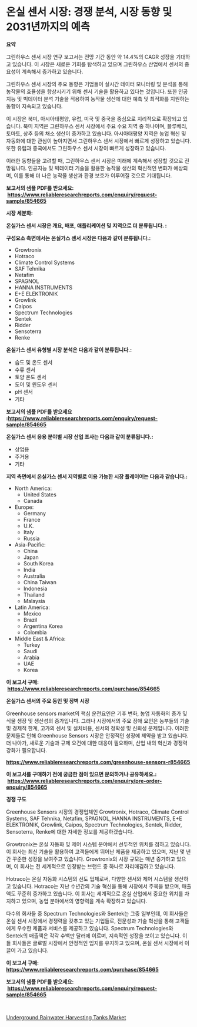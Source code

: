 <p><h1>온실 센서 시장: 경쟁 분석, 시장 동향 및 2031년까지의 예측</h1></p><p><strong>요약</strong></p>
<p><p>그린하우스 센서 시장 연구 보고서는 전망 기간 동안 약 14.4%의 CAGR 성장을 기대하고 있습니다. 이 시장은 새로운 기회를 탐색하고 있으며 그린하우스 산업에서 센서의 중요성이 계속해서 증가하고 있습니다.</p><p>그린하우스 센서 시장의 주요 동향은 기업들이 실시간 데이터 모니터링 및 분석을 통해 농작물의 효율성을 향상시키기 위해 센서 기술을 활용하고 있다는 것입니다. 또한 인공지능 및 빅데이터 분석 기술을 적용하여 농작물 생산에 대한 예측 및 최적화를 지원하는 동향이 지속되고 있습니다.</p><p>이 시장은 북미, 아시아태평양, 유럽, 미국 및 중국을 중심으로 지리적으로 확장되고 있습니다. 북미 지역은 그린하우스 센서 시장에서 주요 수요 지역 중 하나이며, 블루베리, 토마토, 상추 등의 채소 생산이 증가하고 있습니다. 아시아태평양 지역은 농업 혁신 및 자동화에 대한 관심이 높아지면서 그린하우스 센서 시장에서 빠르게 성장하고 있습니다. 또한 유럽과 중국에서도 그린하우스 센서 시장이 빠르게 성장하고 있습니다.</p><p>이러한 동향들을 고려할 때, 그린하우스 센서 시장은 미래에 계속해서 성장할 것으로 전망됩니다. 인공지능 및 빅데이터 기술을 활용한 농작물 생산의 혁신적인 변화가 예상되며, 이를 통해 더 나은 농작물 생산과 환경 보호가 이루어질 것으로 기대됩니다.</p></p>
<p><strong>보고서의 샘플 PDF를 받으세요: &nbsp;<a href="https://www.reliableresearchreports.com/enquiry/request-sample/854665">https://www.reliableresearchreports.com/enquiry/request-sample/854665</a></strong></p>
<p><strong>시장 세분화:</strong></p>
<p><strong> 온실가스 센서 시장은 개요, 배포, 애플리케이션 및 지역으로 더 분류됩니다. :</strong></p>
<p><strong>구성요소 측면에서는 온실가스 센서 시장은 다음과 같이 분류됩니다.:</strong></p>
<p><ul><li>Growtronix</li><li>Hotraco</li><li>Climate Control Systems</li><li>SAF Tehnika</li><li>Netafim</li><li>SPAGNOL</li><li>HANNA INSTRUMENTS</li><li>E+E ELEKTRONIK</li><li>Growlink</li><li>Caipos</li><li>Spectrum Technologies</li><li>Sentek</li><li>Ridder</li><li>Sensoterra</li><li>Renke</li></ul></p>
<p><strong> 온실가스 센서 유형별 시장 분석은 다음과 같이 분류됩니다.:</strong></p>
<p><ul><li>습도 및 온도 센서</li><li>수류 센서</li><li>토양 온도 센서</li><li>도어 및 윈도우 센서</li><li>pH 센서</li><li>기타</li></ul></p>
<p><strong>보고서의 샘플 PDF를 받으세요 :<a href="https://www.reliableresearchreports.com/enquiry/request-sample/854665">https://www.reliableresearchreports.com/enquiry/request-sample/854665</a></strong></p>
<p><strong> 온실가스 센서 응용 분야별 시장 산업 조사는 다음과 같이 분류됩니다.:</strong></p>
<p><ul><li>상업용</li><li>주거용</li><li>기타</li></ul></p>
<p><strong>지역 측면에서 온실가스 센서 지역별로 이용 가능한 시장 플레이어는 다음과 같습니다.:</strong></p>
<p><ul>
    <li>
        North America:
        <ul>
            <li>United States</li>
            <li>Canada</li>
        </ul>
    </li>
    <li>
        Europe:
        <ul>
            <li>Germany</li>
            <li>France</li>
            <li>U.K.</li>
            <li>Italy</li>
            <li>Russia</li>
        </ul>
    </li>
    <li>
        Asia-Pacific:
        <ul>
            <li>China</li>
            <li>Japan</li>
            <li>South Korea</li>
            <li>India</li>
            <li>Australia</li>
            <li>China Taiwan</li>
            <li>Indonesia</li>
            <li>Thailand</li>
            <li>Malaysia</li>
        </ul>
    </li>
    <li>
        Latin America:
        <ul>
            <li>Mexico</li>
            <li>Brazil</li>
            <li>Argentina Korea</li>
            <li>Colombia</li>
        </ul>
    </li>
    <li>
        Middle East & Africa:
        <ul>
            <li>Turkey</li>
            <li>Saudi</li>
            <li>Arabia</li>
            <li>UAE</li>
            <li>Korea</li>
        </ul>
    </li>
    </ul></p>
<p><strong>이 보고서 구매: &nbsp;<a href="https://www.reliableresearchreports.com/purchase/854665">https://www.reliableresearchreports.com/purchase/854665</a></strong></p>
<p><strong>온실가스 센서의 주요 동인 및 장벽 시장</strong></p>
<p><p>Greenhouse sensors market의 핵심 운전요인은 기후 변화, 농업 자동화의 증가 및 식물 생장 및 생산성의 증가입니다. 그러나 시장에서의 주요 장애 요인은 농부들의 기술 및 경제적 한계, 고가의 센서 및 설치비용, 센서의 정확성 및 신뢰성 문제입니다. 이러한 문제들로 인해 Greenhouse Sensors 시장은 안정적인 성장에 제약을 받고 있습니다. 더 나아가, 새로운 기술과 규제 요건에 대한 대응이 필요하며, 산업 내의 혁신과 경쟁력 강화가 필요합니다.</p></p>
<p><strong><a href="https://www.reliableresearchreports.com/greenhouse-sensors-r854665">https://www.reliableresearchreports.com/greenhouse-sensors-r854665</a></strong></p>
<p><strong>이 보고서를 구매하기 전에 궁금한 점이 있으면 문의하거나 공유하세요.: &nbsp;<a href="https://www.reliableresearchreports.com/enquiry/pre-order-enquiry/854665">https://www.reliableresearchreports.com/enquiry/pre-order-enquiry/854665</a></strong></p>
<p><strong>경쟁 구도</strong></p>
<p><p>Greenhouse Sensors 시장의 경쟁업체인 Growtronix, Hotraco, Climate Control Systems, SAF Tehnika, Netafim, SPAGNOL, HANNA INSTRUMENTS, E+E ELEKTRONIK, Growlink, Caipos, Spectrum Technologies, Sentek, Ridder, Sensoterra, Renke에 대한 자세한 정보를 제공하겠습니다. </p><p>Growtronix는 온실 자동화 및 제어 시스템 분야에서 선두적인 위치를 점하고 있습니다. 이 회사는 최신 기술을 활용하여 고객들에게 뛰어난 제품을 제공하고 있으며, 지난 몇 년간 꾸준한 성장을 보여주고 있습니다. Growtronix의 시장 규모는 매년 증가하고 있으며, 이 회사는 전 세계적으로 인정받는 브랜드 중 하나로 자리매김하고 있습니다.</p><p>Hotraco는 온실 자동화 시스템의 선도 업체로써, 다양한 센서와 제어 시스템을 생산하고 있습니다. Hotraco는 지난 수년간의 기술 혁신을 통해 시장에서 주목을 받으며, 매출액도 꾸준히 증가하고 있습니다. 이 회사는 세계적으로 온실 산업에서 중요한 위치를 차지하고 있으며, 농업 분야에서의 영향력을 계속 확장하고 있습니다.</p><p>다수의 회사들 중 Spectrum Technologies와 Sentek는 그중 일부인데, 이 회사들은 온실 센서 시장에서 경쟁력을 갖추고 있는 기업들로, 전문성과 기술 혁신을 통해 고객들에게 우수한 제품과 서비스를 제공하고 있습니다. Spectrum Technologies와 Sentek의 매출액은 각각 수백만 달러에 이르며, 지속적인 성장을 보이고 있습니다. 이들 회사들은 글로벌 시장에서 안정적인 입지를 유지하고 있으며, 온실 센서 시장에서 이끌어 가고 있습니다.</p></p>
<p><strong>이 보고서 구매: &nbsp; <a href="https://www.reliableresearchreports.com/purchase/854665">https://www.reliableresearchreports.com/purchase/854665</a></strong></p>
<p><strong>보고서의 샘플 PDF를 받으세요: &nbsp;<a href="https://www.reliableresearchreports.com/enquiry/request-sample/854665">https://www.reliableresearchreports.com/enquiry/request-sample/854665</a></strong><strong></strong></p>
<p>&nbsp;</p>
<p><p><a href="https://view.publitas.com/reportprime-1/underground-rainwater-harvesting-tanks-market-report-reveals-the-latest-trends-and-growth-opportunities-of-this-market/">Underground Rainwater Harvesting Tanks Market</a></p></p>